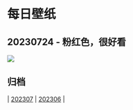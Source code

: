 # 每日壁纸

## 20230724 - 粉红色，很好看

![](https://www.bing.com/th?id=OHR.LasLagunas_ZH-CN9917702340_UHD.jpg)

## 归档

| [202307](/202307/README.md)
| [202306](/202306/README.md)
|
